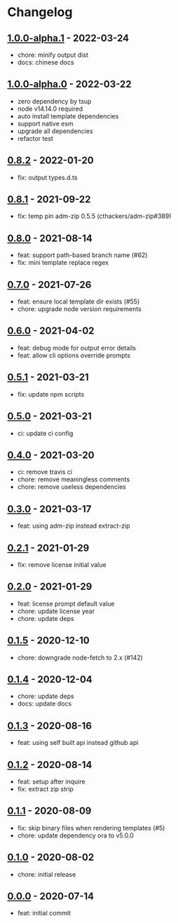 # Changelog

## [1.0.0-alpha.1] - 2022-03-24

- chore: minify output dist
- docs: chinese docs

## [1.0.0-alpha.0] - 2022-03-22

- zero dependency by tsup
- node v14.14.0 required
- auto install template dependencies
- support native esm
- upgrade all dependencies
- refactor test

## [0.8.2] - 2022-01-20

- fix: output types.d.ts

## [0.8.1] - 2021-09-22

- fix: temp pin adm-zip 0.5.5 (cthackers/adm-zip#389)

## [0.8.0] - 2021-08-14

- feat: support path-based branch name (#62)
- fix: mini template replace regex

## [0.7.0] - 2021-07-26

- feat: ensure local template dir exists (#55)
- chore: upgrade node version requirements

## [0.6.0] - 2021-04-02

- feat: debug mode for output error details
- feat: allow cli options override prompts

## [0.5.1] - 2021-03-21

- fix: update npm scripts

## [0.5.0] - 2021-03-21

- ci: update ci config

## [0.4.0] - 2021-03-20

- ci: remove travis ci
- chore: remove meaningless comments
- chore: remove useless dependencies

## [0.3.0] - 2021-03-17

- feat: using adm-zip instead extract-zip

## [0.2.1] - 2021-01-29

- fix: remove license initial value

## [0.2.0] - 2021-01-29

- feat: license prompt default value
- chore: update license year
- chore: update deps

## [0.1.5] - 2020-12-10

- chore: downgrade node-fetch to 2.x (#142)

## [0.1.4] - 2020-12-04

- chore: update deps
- docs: update docs

## [0.1.3] - 2020-08-16

- feat: using self built api instead github api

## [0.1.2] - 2020-08-14

- feat: setup after inquire
- fix: extract zip strip

## [0.1.1] - 2020-08-09

- fix: skip binary files when rendering templates (#5)
- chore: update dependency ora to v5.0.0

## [0.1.0] - 2020-08-02

- chore: initial release

## [0.0.0] - 2020-07-14

- feat: initial commit

<!-- http://keepachangelog.com/ -->

[1.0.0-alpha.1]: https://github.com/zce/caz/compare/v1.0.0-alpha.0...v1.0.0-alpha.1
[1.0.0-alpha.0]: https://github.com/zce/caz/compare/v0.8.2...v1.0.0-alpha.0
[0.8.2]: https://github.com/zce/caz/compare/v0.8.1...v0.8.2
[0.8.1]: https://github.com/zce/caz/compare/v0.8.0...v0.8.1
[0.8.0]: https://github.com/zce/caz/compare/v0.7.0...v0.8.0
[0.7.0]: https://github.com/zce/caz/compare/v0.6.0...v0.7.0
[0.6.0]: https://github.com/zce/caz/compare/v0.5.1...v0.6.0
[0.5.1]: https://github.com/zce/caz/compare/v0.5.0...v0.5.1
[0.5.0]: https://github.com/zce/caz/compare/v0.4.0...v0.5.0
[0.4.0]: https://github.com/zce/caz/compare/v0.3.0...v0.4.0
[0.3.0]: https://github.com/zce/caz/compare/v0.2.1...v0.3.0
[0.2.1]: https://github.com/zce/caz/compare/v0.2.0...v0.2.1
[0.2.0]: https://github.com/zce/caz/compare/v0.1.5...v0.2.0
[0.1.5]: https://github.com/zce/caz/compare/v0.1.4...v0.1.5
[0.1.4]: https://github.com/zce/caz/compare/v0.1.3...v0.1.4
[0.1.3]: https://github.com/zce/caz/compare/v0.1.2...v0.1.3
[0.1.2]: https://github.com/zce/caz/compare/v0.1.1...v0.1.2
[0.1.1]: https://github.com/zce/caz/compare/v0.1.0...v0.1.1
[0.1.0]: https://github.com/zce/caz/compare/v0.0.0-alpha.2...v0.1.0
[0.0.0]: https://github.com/zce/caz/releases/tag/v0.0.0-alpha.2
